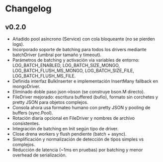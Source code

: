 # Changelog
## v0.2.0
- Añadido pool asíncrono (Service) con cola bloqueante (no se pierden logs).
- Incorporado soporte de batching para todos los drivers mediante batchDriver (umbral por tamaño y timeout).
- Parámetros de batching y activación via variables de entorno: LOG_BATCH_ENABLED, LOG_BATCH_SIZE_MONGO, LOG_BATCH_FLUSH_MS_MONGO, LOG_BATCH_SIZE_FILE, LOG_BATCH_FLUSH_MS_FILE.
- Definida interfaz BulkInserter e implementación InsertMany fallback en mongoDriver.
- Eliminado doble paso json→bson (se construye bson.M directo).
- FileDriver mejorado: escritura buffered (bufio), formato sin corchetes y pretty JSON para objetos complejos.
- Consola ahora usa formateo humano con pretty JSON y pooling de buffers (sync.Pool).
- Rotación diaria opcional en FileDriver y nombres de archivo consistentes.
- Integración de batching en Init según tipo de driver.
- Close drena workers y flush pendiente (batch + async).
- Simplificación y normalización de detección de tipos simples vs complejos.
- Reducción de latencia (~1ms en pruebas) por batching y menor overhead de serialización.
